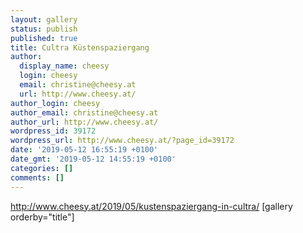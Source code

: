 ```yaml
---
layout: gallery
status: publish
published: true
title: Cultra Küstenspaziergang
author:
  display_name: cheesy
  login: cheesy
  email: christine@cheesy.at
  url: http://www.cheesy.at/
author_login: cheesy
author_email: christine@cheesy.at
author_url: http://www.cheesy.at/
wordpress_id: 39172
wordpress_url: http://www.cheesy.at/?page_id=39172
date: '2019-05-12 16:55:19 +0100'
date_gmt: '2019-05-12 14:55:19 +0100'
categories: []
comments: []
---
```

http://www.cheesy.at/2019/05/kustenspaziergang-in-cultra/
[gallery orderby="title"]
